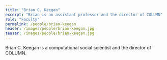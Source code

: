 ```yaml
---
title: "Brian C. Keegan"
excerpt: "Brian is an assistant professor and the director of COLUMN"
role: "Faculty"
permalink: /people/brian-keegan
header: /images/people/brian-keegan.jpg
teaser: /images/people/brian-keegan.jpg
---
```


Brian C. Keegan is a computational social scientist and the director of COLUMN.